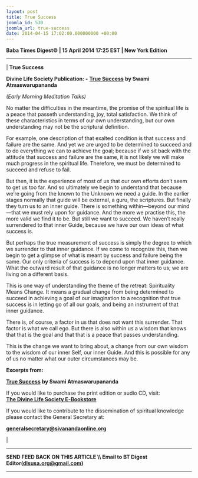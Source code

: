 ```yaml
---
layout: post
title: True Success
joomla_id: 530
joomla_url: true-success
date: 2014-04-15 17:02:00.000000000 +00:00
---
```

  














**Baba Times Digest© | 15 April 2014 17:25 EST | New York Edition**

* * *

|
**True Success**

**Divine Life Society Publication: -** [**True Success**](http://www.dlshq.org/messages/truesuccess.htm) **by Swami Atmaswarupananda**

_(Early Morning Meditation Talks)_

No matter the difficulties in the meantime, the promise of the spiritual life is a peace that passeth understanding, joy, total satisfaction. We think of these characteristics in terms of our own understanding, but our own understanding may not be the scriptural definition.

For example, one description of that exalted condition is that success and failure are the same. And yet we are urged to be determined to succeed and to do everything we can to achieve the goal; because if we sit back with the attitude that success and failure are the same, it is not likely we will make much progress in the spiritual life. Therefore, we must be determined to succeed and refuse to fail.

But then, it is the experience of most of us that our own efforts don’t seem to get us too far. And so ultimately we begin to understand that because we’re going from the known to the Unknown we need a guide. In the earlier stages normally that guide will be external, a guru, the scriptures. But finally they turn us to an inner guide. There is something within—beyond our mind—that we must rely upon for guidance. And the more we practise this, the more valid we find it to be. But still we want to succeed. We haven’t really surrendered to that inner Guide, because we have our own ideas of what success is.

But perhaps the true measurement of success is simply the degree to which we surrender to that inner guidance. If we come to recognize this, then we begin to get a glimpse of what is meant by success and failure being the same. Our only criteria of success is to depend upon that inner guidance. What the outward result of that guidance is no longer matters to us; we are living on a different basis.

This is one way of understanding the theme of the retreat: Spirituality Means Change. It means a gradual change from being determined to succeed in achieving a goal of our imagination to a recognition that true success is in letting go of all our goals, and being an instrument of that inner guidance.

There is, of course, a factor in us that does not want this surrender. That factor is what we call ego. But there is also within us a wisdom that knows that that is the goal and that that is a peace that passes understanding.

This is the change we want to bring about, a change from our own wisdom to the wisdom of our inner Self, our inner Guide. And this is possible for any of us no matter what our outer circumstances may be.

 

**Excerpts from:**

[**True Success**](http://www.dlshq.org/messages/truesuccess.htm) **by Swami Atmaswarupananda**  














If you would like to purchase the print edition or audio CD, visit:   
 [**The Divine Life Society E-Bookstore**](http://www.dlshq.org/cgi-bin/store/commerce.cgi?category=krishnananda&cart_id=1394930528.401)

If you would like to contribute to the dissemination of spiritual knowledge please contact the General Secretary at:

**[generalsecretary@sivanandaonline.org](mailto:generalsecretary@sivanandaonline.org)**



 |



* * *

**SEND FEED BACK ON THIS ARTICLE \\\ Email to BT Digest Editor[](mailto:dlsusa.org@gmail.com?subject=DLS%20Posts)(dlsusa.org@gmail.com)**

* * *

  
